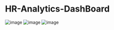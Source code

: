 # HR-Analytics-DashBoard
![image](https://github.com/charliethomasct82/HR-Analytics-DashBoard/assets/93368865/2760e31f-8d61-4ede-bc20-7d0ca069cbda)
![image](https://github.com/charliethomasct82/HR-Analytics-DashBoard/assets/93368865/f95e2483-87d4-45bf-aa99-5c8b82efa488)
![image](https://github.com/charliethomasct82/HR-Analytics-DashBoard/assets/93368865/611d7d54-1b2e-4540-8b87-805fb31ee4e3)




